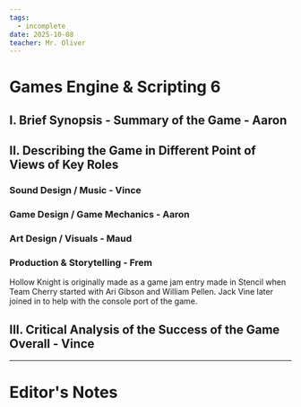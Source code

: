 ```yaml
---
tags:
  - incomplete
date: 2025-10-08
teacher: Mr. Oliver
---
```

# Games Engine & Scripting 6
## I. Brief Synopsis - Summary of the Game - Aaron

## II. Describing the Game in Different Point of Views of Key Roles

### Sound Design / Music - Vince
### Game Design / Game Mechanics - Aaron
### Art Design / Visuals - Maud
### Production & Storytelling - Frem
Hollow Knight is originally made as a game jam entry made in Stencil when Team Cherry started with Ari Gibson and William Pellen. Jack Vine later joined in to help with the console port of the game.
## III. Critical Analysis of the Success of the Game Overall - Vince

----------------------------------------------------------------
# Editor's Notes